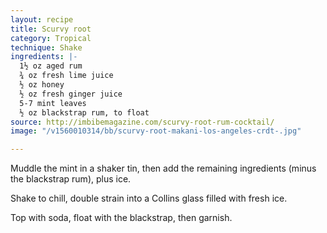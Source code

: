 ```yaml
---
layout: recipe
title: Scurvy root
category: Tropical
technique: Shake
ingredients: |-
  1½ oz aged rum
  ¾ oz fresh lime juice
  ½ oz honey
  ½ oz fresh ginger juice
  5-7 mint leaves
  ½ oz blackstrap rum, to float
source: http://imbibemagazine.com/scurvy-root-rum-cocktail/
image: "/v1560010314/bb/scurvy-root-makani-los-angeles-crdt-.jpg"

---
```

Muddle the mint in a shaker tin, then add the remaining ingredients (minus the blackstrap rum), plus ice.

Shake to chill, double strain into a Collins glass filled with fresh ice.

Top with soda, float with the blackstrap, then garnish.
